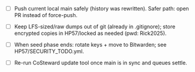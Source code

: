 - [ ] Push current local main safely (history was rewritten). Safer path: open PR instead of force-push.
- [ ] Keep LFS-sized/raw dumps out of git (already in .gitignore); store encrypted copies in HP57/locked as needed (pwd: Rick2025).
- [ ] When seed phase ends: rotate keys + move to Bitwarden; see HP57/SECURITY_TODO.yml.
- [ ] Re-run CoSteward update tool once main is in sync and queues settle.

